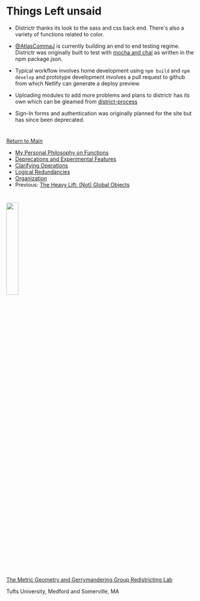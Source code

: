 # Things Left unsaid

- Districtr thanks its look to the sass and css back end. There's also
a variety of functions related to color.

- [@AtlasCommaJ] is currently building an end to end testing regime.
Districtr was originally built to test with [mocha and chai] as written
in the npm package.json.

- Typical workflow involves home development using `npm build` and
`npm develop` and prototype development involves a pull request to
github from which Netlify can generate a deploy preview.

- Uploading modules to add more problems and plans to districtr has its
own which can be gleamed from [district-process]

-  Sign-In forms and authentication was originally planned for the site
but has since been deprecated.

# # 

[Return to Main](../README.md)
- [My Personal Philosophy on Functions](../11suggestions/philosophy.md)
- [Deprecations and Experimental Features](../11suggestions/deprecations.md)
- [Clarifying Operations](../11suggestions/clarity.md)
- [Logical Redundancies](../11suggestions/logic.md)
- [Organization](../11suggestions/organizing.md)
- Previous: [The Heavy Lift: (Not) Global Objects](../11suggestions/globalobjects.md)

[district-process]: https://github.com/districtr/districtr-process
[@AtlasCommaJ]: https://github.com/AtlasCommaJ
[mocha and chai]:  ../09deployment/package.md

# #

<img src="../../assets/mggg.svg" width=25%>

[The Metric Geometry and Gerrymandering Group Redistricting Lab](http://mggg.org)

Tufts University, Medford and Somerville, MA